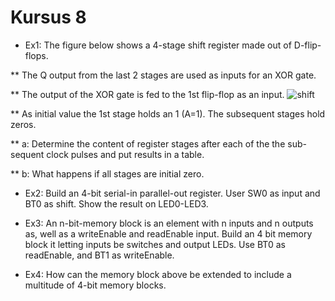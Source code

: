 # Kursus 8

* Ex1: The figure below shows a 4-stage shift register made out of D-flip-flops. 

** The Q output from the last 2 stages are used as inputs for an XOR gate. 

** The output of the XOR gate is fed to the 1st flip-flop as an input.
![shift](https://github.com/Gustav2/FPGA/assets/144771985/b96df57c-1b96-4374-8a47-3a6fd553088a)


** As initial value the 1st stage holds an 1  (A=1). The subsequent stages hold zeros.

** a: Determine the content of register stages after each of the the sub-sequent clock pulses and put results in a table.

** b: What happens if all stages are initial zero.

* Ex2: Build an 4-bit serial-in parallel-out register. User SW0 as input and BT0 as shift. Show the result on LED0-LED3.

* Ex3:  An n-bit-memory block is an element with n inputs and n outputs as, well as a writeEnable and readEnable input. Build an 4 bit memory block it letting inputs be switches and output LEDs. Use BT0 as readEnable, and BT1 as writeEnable.

* Ex4: How can the memory block above be extended to include a multitude of 4-bit memory blocks.
